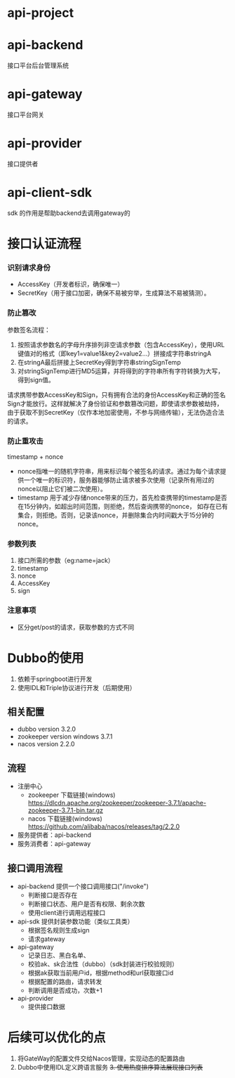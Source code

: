 # api-project

# api-backend

接口平台后台管理系统

# api-gateway

接口平台网关

# api-provider

接口提供者

# api-client-sdk

sdk 的作用是帮助backend去调用gateway的

# 接口认证流程

### 识别请求身份

- AccessKey（开发者标识，确保唯一）
- SecretKey（用于接口加密，确保不易被穷举，生成算法不易被猜测）。

### 防止篡改

参数签名流程：

1. 按照请求参数名的字母升序排列非空请求参数（包含AccessKey），使用URL键值对的格式（即key1=value1&key2=value2…）拼接成字符串stringA
2. 在stringA最后拼接上SecretKey得到字符串stringSignTemp
3. 对stringSignTemp进行MD5运算，并将得到的字符串所有字符转换为大写，得到sign值。

请求携带参数AccessKey和Sign，只有拥有合法的身份AccessKey和正确的签名Sign才能放行。这样就解决了身份验证和参数篡改问题，即使请求参数被劫持，由于获取不到SecretKey（仅作本地加密使用，不参与网络传输），无法伪造合法的请求。

### 防止重攻击

timestamp + nonce

- nonce指唯一的随机字符串，用来标识每个被签名的请求。通过为每个请求提供一个唯一的标识符，服务器能够防止请求被多次使用（记录所有用过的nonce以阻止它们被二次使用）。
- timestamp
  用于减少存储nonce带来的压力，首先检查携带的timestamp是否在15分钟内，如超出时间范围，则拒绝，然后查询携带的nonce，
  如存在已有集合，则拒绝。否则，记录该nonce，并删除集合内时间戳大于15分钟的nonce。

### 参数列表

1. 接口所需的参数（eg:name=jack）
2. timestamp
3. nonce
4. AccessKey
5. sign

### 注意事项

- 区分get/post的请求，获取参数的方式不同

# Dubbo的使用

1. 依赖于springboot进行开发
2. 使用IDL和Triple协议进行开发（后期使用）

## 相关配置

- dubbo version 3.2.0
- zookeeper version windows 3.7.1
- nacos version 2.2.0

## 流程

- 注册中心
  - zookeeper 下载链接(windows) https://dlcdn.apache.org/zookeeper/zookeeper-3.7.1/apache-zookeeper-3.7.1-bin.tar.gz
  - nacos 下载链接(windows) https://github.com/alibaba/nacos/releases/tag/2.2.0
- 服务提供者：api-backend
- 服务消费者：api-gateway

## 接口调用流程

- api-backend 提供一个接口调用接口("/invoke")
    - 判断接口是否存在
    - 判断接口状态、用户是否有权限、剩余次数
    - 使用client进行调用远程接口
- api-sdk 提供封装参数功能（类似工具类）
    - 根据签名规则生成sign
    - 请求gateway
- api-gateway
    - 记录日志、黑白名单、
    - 校验ak、sk合法性（dubbo）（sdk封装进行校验规则）
    - 根据ak获取当前用户id，根据method和url获取接口id
    - 根据配置的路由，请求转发
    - 判断调用是否成功，次数+1
- api-provider
    - 提供接口数据

# 后续可以优化的点
1. 将GateWay的配置文件交给Nacos管理，实现动态的配置路由
2. Dubbo中使用IDL定义跨语言服务
~~3. 使用热度排序算法展现接口列表~~
